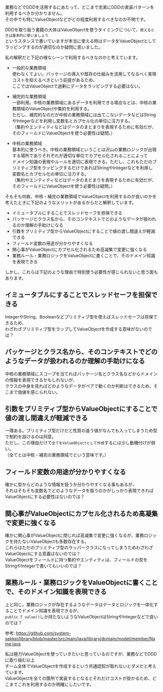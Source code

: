 業務などでDDDを活用するにあたって、どこまで忠実にDDDの実装パターンを利用するべきか分かりません。  
その中でも特にValueObjectなどがどの程度利用するべきなのか不明です。

DDDを取り扱う書籍の大体はValueObjectを使うタイミングについて、`使えるときは基本的に使いましょう`  
というスタンスで書いていますが本当に使える時はデータをValueObjectとしてラッピングするのが適切なのか疑問に思いました。

私の解釈だと下記の様なシーンで利用するべきなのかと考えています。
- 一般的な業務領域  
使わなくてよい。パッケージの導入や既存の仕組みを流用してなるべく実現コストを抑えるべきという前提があるため、  
ここではValueObjectで過剰にデータをラッピングする必要はない。

- 補完的な業務領域  
一部利用。中核の業務領域にあるデータを利用できる場合などは、中核の業務領域のValueObjectや集約を利用する。  
ただし、補完的なのだが中核の業務領域には出てこないデータなどはStringやIntegerなどを利用し変数名とカプセル化の単位に注力する。  
（集約やエンティティなどはデータのまとまりを表現するために有効だが、そのフィールドにValueObjectを使う必要性は疑問。）

- 中核の業務領域  
基本的に使うべき。中核の業務領域ということは沢山の業務ロジックが出現する場所でありそれぞれが適切な単位でカプセル化されることによって  
ドメイン知識の表現やルールを適切に表現できる。ただし、これもただのプリミティブ型をラッピングするだけであればStringやIntegerなどを利用し  
変数名とカプセル化の単位に注力する。  
（集約やエンティティなどはデータのまとまりを表現するために有効だが、そのフィールドにValueObjectを使う必要性は疑問。）

そもそも何故、中核・補完の業務領域でValueObjectを利用するのが良いのかを考えたときに下記のようなメリットがあるからだと解釈しています。
- イミュータブルにすることでスレッドセーフを担保できる
- パッケージとクラス名から、そのコンテキストでどのようなデータが扱われるのか理解の手助けになる
- 引数をプリミティブ型からValueObjectにすることで値の渡し間違えが軽減できる
- フィールド変数の用途が分かりやすくなる
- 関心事がValueObjectにカプセル化されるため高凝集で変更に強くなる
- 業務ルール・業務ロジックをValueObjectに書くことで、そのドメイン知識を表現できる

しかし、これらは下記のような理由で特別使う必要性が感じられないと思う面もあります。

## イミュータブルにすることでスレッドセーフを担保できる  
IntegerやString、Booleanなどプリミティブ型を使えばスレッドセーフは担保できるため、  
わざわざプリミティブ型をラップしてValueObjectを作成する意味がないのでは？

## パッケージとクラス名から、そのコンテキストでどのようなデータが扱われるのか理解の手助けになる  
中核の業務領域にスコープを当てればパッケージ名とクラス名などからドメインの情報を表現できるかもしれないが、  
クラスの中身を見ればどのようなデータがペアで動くのか判断はできるため、そこまで価値を感じられない。

## 引数をプリミティブ型からValueObjectにすることで値の渡し間違えが軽減できる  
一理ある。プリミティブ型だけだと性質の違う値がなんでも入ってしまうため型で制約を設けるのは同意。  
ただし、この理由だけで`全てをValueObjectとして作成`するには少し動機付けが弱い。  
（全てとは中核・補完の業務領域でという意味です。）

## フィールド変数の用途が分かりやすくなる  
確かに型からどのような情報を扱うか分かりやすくなる事もあるが、  
それはそもそも変数名でどのようなデータを扱うのかがしっかり表現できればValueObjectにする必要性はないのでは？

## 関心事がValueObjectにカプセル化されるため高凝集で変更に強くなる  
確かに関心事がValueObjectに閉じれば高凝集で変更に強くなるが、業務ロジックを持たないValueObjectも多数存在する。  
これらはただのプリミティブ型のラッパークラスになってしまうためわざわざValueObjectにする意義はないのでは？  
ValueObjectをフィールドに持つ集約やエンティティは、フィールドの型をStringやIntegerで書いてもいいのでは？

## 業務ルール・業務ロジックをValueObjectに書くことで、そのドメイン知識を表現できる  
上と同じ。業務ロジックが存在するようなデータはデータとロジックを一体化することでドメイン知識を表現できるが、  
`public T value()`しか持たないようなValueObjectはStringやIntegerなどで良いのでは？  

参考: https://github.com/system-sekkei/library/blob/master/src/main/java/library/domain/model/member/Name.java

私は極力ValueObjectを使っていきたいと思っているのですが、業務などでDDDに取り組む以上  
チーム全体でValueObjectを作成するという共通認知が取れないとダメだと考えています。  
ValueObjectを全ての箇所で実装するとなるとそれだけコストが掛かるため、どこまでこれを利用するのか明確にしたいです。